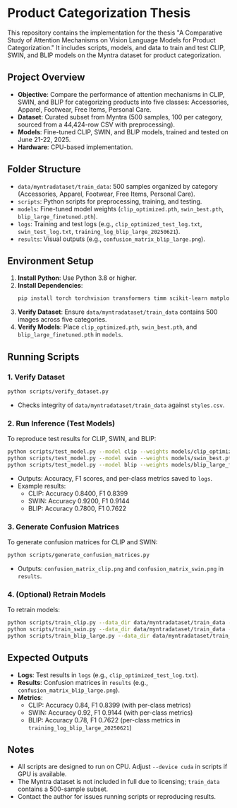 # Product Categorization Thesis

This repository contains the implementation for the thesis "A Comparative Study of Attention Mechanisms on Vision Language Models for Product Categorization." It includes scripts, models, and data to train and test CLIP, SWIN, and BLIP models on the Myntra dataset for product categorization.

## Project Overview
- **Objective**: Compare the performance of attention mechanisms in CLIP, SWIN, and BLIP for categorizing products into five classes: Accessories, Apparel, Footwear, Free Items, Personal Care.
- **Dataset**: Curated subset from Myntra (500 samples, 100 per category, sourced from a 44,424-row CSV with preprocessing).
- **Models**: Fine-tuned CLIP, SWIN, and BLIP models, trained and tested on June 21-22, 2025.
- **Hardware**: CPU-based implementation.
## Folder Structure
- `data/myntradataset/train_data`: 500 samples organized by category (Accessories, Apparel, Footwear, Free Items, Personal Care).
- `scripts`: Python scripts for preprocessing, training, and testing.
- `models`: Fine-tuned model weights (`clip_optimized.pth`, `swin_best.pth`, `blip_large_finetuned.pth`).
- `logs`: Training and test logs (e.g., `clip_optimized_test_log.txt`, `swin_test_log.txt`, `training_log_blip_large_20250621`).
- `results`: Visual outputs (e.g., `confusion_matrix_blip_large.png`).

## Environment Setup
1. **Install Python**: Use Python 3.8 or higher.
2. **Install Dependencies**:
   ```bash
   pip install torch torchvision transformers timm scikit-learn matplotlib seaborn pandas numpy pillow
   ```
3. **Verify Dataset**: Ensure `data/myntradataset/train_data` contains 500 images across five categories.
4. **Verify Models**: Place `clip_optimized.pth`, `swin_best.pth`, and `blip_large_finetuned.pth` in `models`.

## Running Scripts
### 1. Verify Dataset
```bash
python scripts/verify_dataset.py
```
- Checks integrity of `data/myntradataset/train_data` against `styles.csv`.

### 2. Run Inference (Test Models)
To reproduce test results for CLIP, SWIN, and BLIP:
```bash
python scripts/test_model.py --model clip --weights models/clip_optimized.pth --data_dir data/myntradataset/train_data
python scripts/test_model.py --model swin --weights models/swin_best.pth --data_dir data/myntradataset/train_data
python scripts/test_model.py --model blip --weights models/blip_large_finetuned.pth --data_dir data/myntradataset/train_data
```
- Outputs: Accuracy, F1 scores, and per-class metrics saved to `logs`.
- Example results:
  - CLIP: Accuracy 0.8400, F1 0.8399
  - SWIN: Accuracy 0.9200, F1 0.9144
  - BLIP: Accuracy 0.7800, F1 0.7622

### 3. Generate Confusion Matrices
To generate confusion matrices for CLIP and SWIN:
```bash
python scripts/generate_confusion_matrices.py
```
- Outputs: `confusion_matrix_clip.png` and `confusion_matrix_swin.png` in `results`.

### 4. (Optional) Retrain Models
To retrain models:
```bash
python scripts/train_clip.py --data_dir data/myntradataset/train_data --output_dir models
python scripts/train_swin.py --data_dir data/myntradataset/train_data --output_dir models
python scripts/train_blip_large.py --data_dir data/myntradataset/train_data --output_dir models
```

## Expected Outputs
- **Logs**: Test results in `logs` (e.g., `clip_optimized_test_log.txt`).
- **Results**: Confusion matrices in `results` (e.g., `confusion_matrix_blip_large.png`).
- **Metrics**:
  - CLIP: Accuracy 0.84, F1 0.8399 (with per-class metrics)
  - SWIN: Accuracy 0.92, F1 0.9144 (with per-class metrics)
  - BLIP: Accuracy 0.78, F1 0.7622 (per-class metrics in `training_log_blip_large_20250621`)

## Notes
- All scripts are designed to run on CPU. Adjust `--device cuda` in scripts if GPU is available.
- The Myntra dataset is not included in full due to licensing; `train_data` contains a 500-sample subset.
- Contact the author for issues running scripts or reproducing results.